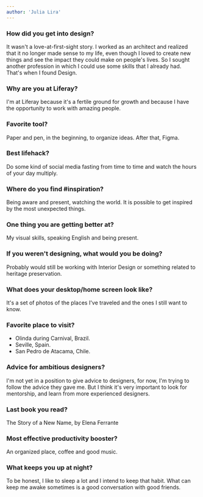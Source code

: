 ```yaml
---
author: 'Julia Lira'
---
```


### How did you get into design?

It wasn't a love-at-first-sight story. I worked as an architect and realized that it no longer made sense to my life, even though I loved to create new things and see the impact they could make on people's lives. So I sought another profession in which I could use some skills that I already had. That's when I found Design.


### Why are you at Liferay?

I'm at Liferay because it's a fertile ground for growth and because I have the opportunity to work with amazing people.


### Favorite tool?

Paper and pen, in the beginning, to organize ideas. After that, Figma.


### Best lifehack?

Do some kind of social media fasting from time to time and watch the hours of your day multiply.


### Where do you find #inspiration?

Being aware and present, watching the world. It is possible to get inspired by the most unexpected things.


### One thing you are getting better at?

My visual skills, speaking English and being present. 


### If you weren't designing, what would you be doing?

Probably would still be working with Interior Design or something related to heritage preservation.


### What does your desktop/home screen look like?

It's a set of photos of the places I've traveled and the ones I still want to know.


### Favorite place to visit?

* Olinda during Carnival, Brazil.
* Seville, Spain.
* San Pedro de Atacama, Chile. 


### Advice for ambitious designers?

I'm not yet in a position to give advice to designers, for now, I'm trying to follow the advice they gave me. But I think it's very important to look for mentorship, and learn from more experienced designers.


### Last book you read?

The Story of a New Name, by Elena Ferrante


### Most effective productivity booster?

An organized place, coffee and good music.


### What keeps you up at night?

To be honest, I like to sleep a lot and I intend to keep that habit. What can keep me awake sometimes is a good conversation with good friends.

